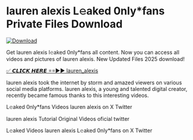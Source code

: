 # lauren alexis L𝚎aked 0nly*fans Private Files Download

[![Download](https://i.imgur.com/PoXn3jX.png)](https://mediafirer.com/lauren+alexis)

Get lauren alexis l𝚎aked 0nly*fans all content. Now you can access all videos and pictures of lauren alexis. New Updated Files 2025 download!

[✅ 𝘾𝙇𝙄𝘾𝙆 𝙃𝙀𝙍𝙀 ==►► lauren_alexis](https://mediafirer.com/lauren+alexis)

lauren alexis took the internet by storm and amazed viewers on various social media platforms. lauren alexis, a young and talented digital creator, recently became famous thanks to this interesting videos.

L𝚎aked 0nly*fans Videos lauren alexis on X Twitter

lauren alexis Tutorial Original Videos oficial twitter

L𝚎aked Videos lauren alexis L𝚎aked 0nly*fans on X Twitter